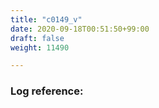 ```yaml
---
title: "c0149_v"
date: 2020-09-18T00:51:50+99:00
draft: false
weight: 11490

---
```


### Log reference: <no value>

```
